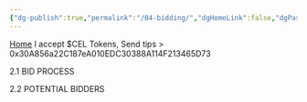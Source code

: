 ```yaml
---
{"dg-publish":true,"permalink":"/04-bidding/","dgHomeLink":false,"dgPassFrontmatter":false}
---
```


[Home](https://celsiusneo2022.netlify.app/)  I accept $CEL Tokens, Send tips > 0x30A856a22C187eA010EDC30388A114F213465D73

2.1 BID PROCESS


2.2 POTENTIAL BIDDERS